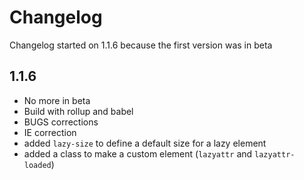 # Changelog

Changelog started on 1.1.6 because the first version was in beta

## 1.1.6
- No more in beta
- Build with rollup and babel
- BUGS corrections
- IE correction
- added `lazy-size` to define a default size for a lazy element
- added a class to make a custom element (`lazyattr` and `lazyattr-loaded`)